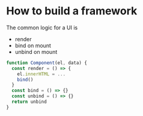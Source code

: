 # How to build a framework


The common logic for a UI is
- render
- bind on mount 
- unbind on mount

```js
function Component(el, data) {
  const render = () => {
    el.innerHTML = ...
    bind()
  }
  const bind = () => {}
  const unbind = () => {}
  return unbind
}
```
